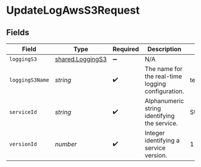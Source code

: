 # UpdateLogAwsS3Request


## Fields

| Field                                                | Type                                                 | Required                                             | Description                                          | Example                                              |
| ---------------------------------------------------- | ---------------------------------------------------- | ---------------------------------------------------- | ---------------------------------------------------- | ---------------------------------------------------- |
| `loggingS3`                                          | [shared.LoggingS3](../../models/shared/loggings3.md) | :heavy_minus_sign:                                   | N/A                                                  |                                                      |
| `loggingS3Name`                                      | *string*                                             | :heavy_check_mark:                                   | The name for the real-time logging configuration.    | test-log-endpoint                                    |
| `serviceId`                                          | *string*                                             | :heavy_check_mark:                                   | Alphanumeric string identifying the service.         | SU1Z0isxPaozGVKXdv0eY                                |
| `versionId`                                          | *number*                                             | :heavy_check_mark:                                   | Integer identifying a service version.               | 1                                                    |